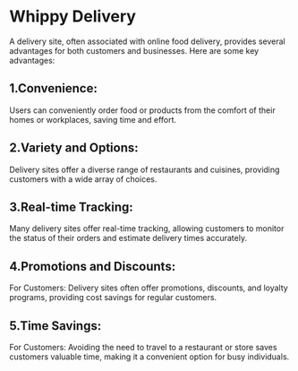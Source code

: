  # Whippy Delivery
 A delivery site, often associated with online food delivery, provides several advantages for both customers and businesses. Here are some key advantages: 
 ## 1.Convenience:
 
 Users can conveniently order food or products from the comfort of their homes or workplaces, saving time and effort.
 ## 2.Variety and Options:
 
 Delivery sites offer a diverse range of restaurants and cuisines, providing customers with a wide array of choices.
 ## 3.Real-time Tracking:

 Many delivery sites offer real-time tracking, allowing customers to monitor the status of their orders and estimate delivery times accurately.

 ## 4.Promotions and Discounts:

For Customers: Delivery sites often offer promotions, discounts, and loyalty programs, providing cost savings for regular customers.
## 5.Time Savings:

For Customers: Avoiding the need to travel to a restaurant or store saves customers valuable time, making it a convenient option for busy individuals.
 

